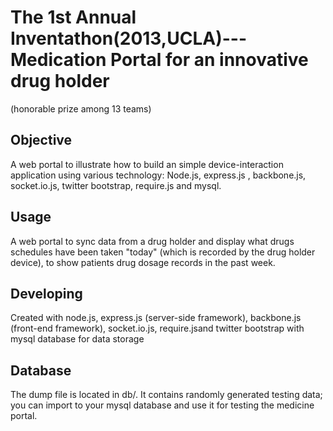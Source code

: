 # The 1st Annual Inventathon(2013,UCLA)---Medication Portal for an innovative drug holder
(honorable prize among 13 teams)

## Objective
A web portal to illustrate how to build an simple device-interaction application using various technology: Node.js, express.js , backbone.js, socket.io.js, twitter bootstrap, require.js and mysql.


## Usage
A web portal to sync data from a drug holder and display what drugs schedules have been taken "today" (which is recorded by the drug holder device), to show patients drug dosage records in the past week.

## Developing
Created with node.js, express.js (server-side framework), backbone.js (front-end framework), socket.io.js, require.jsand twitter bootstrap with mysql database for data storage

## Database
The dump file is located in db/. It contains randomly generated testing data; you can import to your mysql database and use it for testing the medicine portal.
